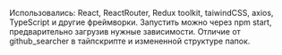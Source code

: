 Использовались: React, ReactRouter, Redux toolkit, taiwindCSS, axios, TypeScript и другие фреймворки. Запустить можно через npm start, предварительно загрузив нужные зависимости. Отличие от github_searcher в тайпскрипте и измененной структуре папок.


